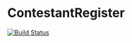 # ContestantRegister

[![Build Status](https://travis-ci.org/zaverden/ContestantRegister.svg?branch=master)](https://travis-ci.org/zaverden/ContestantRegister)